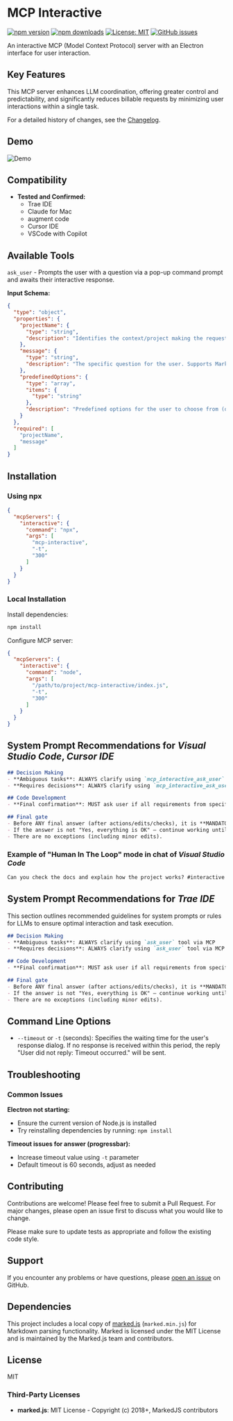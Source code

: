# MCP Interactive

[![npm version](https://img.shields.io/npm/v/mcp-interactive)](https://www.npmjs.com/package/mcp-interactive) [![npm downloads](https://img.shields.io/npm/dm/mcp-interactive)](https://www.npmjs.com/package/mcp-interactive)
[![License: MIT](https://img.shields.io/badge/License-MIT-yellow.svg)](https://opensource.org/licenses/MIT)
[![GitHub issues](https://img.shields.io/github/issues/ivan-mezentsev/mcp-interactive.svg)](https://github.com/ivan-mezentsev/mcp-interactive/issues)

An interactive MCP (Model Context Protocol) server with an Electron interface for user interaction.

## Key Features

This MCP server enhances LLM coordination, offering greater control and predictability, and significantly reduces billable requests by minimizing user interactions within a single task.

For a detailed history of changes, see the [Changelog](CHANGELOG.md).

## Demo

![Demo](docs/mcp-interactive.gif)

## Compatibility

- **Tested and Confirmed:**
  - Trae IDE
  - Claude for Mac
  - augment code
  - Cursor IDE
  - VSCode with Copilot

## Available Tools

`ask_user` - Prompts the user with a question via a pop-up command prompt and awaits their interactive response.

**Input Schema:**

```json
{
  "type": "object",
  "properties": {
    "projectName": {
      "type": "string",
      "description": "Identifies the context/project making the request"
    },
    "message": {
      "type": "string",
      "description": "The specific question for the user. Supports Markdown formatting."
    },
    "predefinedOptions": {
      "type": "array",
      "items": {
        "type": "string"
      },
      "description": "Predefined options for the user to choose from (optional)"
    }
  },
  "required": [
    "projectName",
    "message"
  ]
}
```

## Installation

### Using npx

```json
{
  "mcpServers": {
    "interactive": {
      "command": "npx",
      "args": [
        "mcp-interactive",
        "-t",
        "300"
      ]
    }
  }
}
```

### Local Installation

Install dependencies:

```bash
npm install
```

Configure MCP server:

```json
{
  "mcpServers": {
    "interactive": {
      "command": "node",
      "args": [
        "/path/to/project/mcp-interactive/index.js",
        "-t",
        "300"
      ]
    }
  }
}
```

## System Prompt Recommendations for ***Visual Studio Code***, ***Cursor IDE***

```Markdown
## Decision Making
- **Ambiguous tasks**: ALWAYS clarify using `mcp_interactive_ask_user` tool
- **Requires decisions**: ALWAYS clarify using `mcp_interactive_ask_user` tool

## Code Development
- **Final confirmation**: MUST ask user if all requirements from specification are completed using `mcp_interactive_ask_user` tool with work report

## Final gate
- Before ANY final answer (after actions/edits/checks), it is **MANDATORY** to call `mcp_interactive_ask_user` with a report on the work done and the option ["Yes, everything is OK"].
- If the answer is not "Yes, everything is OK" — continue working until the comments are resolved and repeat every time `mcp_interactive_ask_user`.
- There are no exceptions (including minor edits).
```

### Example of "Human In The Loop" mode in chat of ***Visual Studio Code***

```Markdown
Can you check the docs and explain how the project works? #interactive
```

## System Prompt Recommendations for ***Trae IDE***

This section outlines recommended guidelines for system prompts or rules for LLMs to ensure optimal interaction and task execution.

```Markdown
## Decision Making
- **Ambiguous tasks**: ALWAYS clarify using `ask_user` tool via MCP
- **Requires decisions**: ALWAYS clarify using `ask_user` tool via MCP

## Code Development
- **Final confirmation**: MUST ask user if all requirements from specification are completed using `ask_user` tool via MCP with work report

## Final gate
- Before ANY final answer (after actions/edits/checks), it is **MANDATORY** to call `ask_user` with a report on the work done and the option ["Yes, everything is OK"].
- If the answer is not "Yes, everything is OK" — continue working until the comments are resolved and repeat every time `ask_user`.
- There are no exceptions (including minor edits).
```

## Command Line Options

- `--timeout` or `-t` (seconds): Specifies the waiting time for the user's response dialog. If no response is received within this period, the reply "User did not reply: Timeout occurred." will be sent.

## Troubleshooting

### Common Issues

**Electron not starting:**

- Ensure the current version of Node.js is installed
- Try reinstalling dependencies by running: `npm install`

**Timeout issues for answer (progressbar):**

- Increase timeout value using `-t` parameter
- Default timeout is 60 seconds, adjust as needed

## Contributing

Contributions are welcome! Please feel free to submit a Pull Request. For major changes, please open an issue first to discuss what you would like to change.

Please make sure to update tests as appropriate and follow the existing code style.

## Support

If you encounter any problems or have questions, please [open an issue](https://github.com/ivan-mezentsev/mcp-interactive/issues) on GitHub.

## Dependencies

This project includes a local copy of [marked.js](https://github.com/markedjs/marked) (`marked.min.js`) for Markdown parsing functionality. Marked is licensed under the MIT License and is maintained by the Marked.js team and contributors.

## License

MIT

### Third-Party Licenses

- **marked.js**: MIT License - Copyright (c) 2018+, MarkedJS contributors
